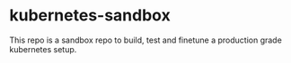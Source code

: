# kubernetes-sandbox
This repo is a sandbox repo to build, test and finetune a production grade kubernetes setup.
